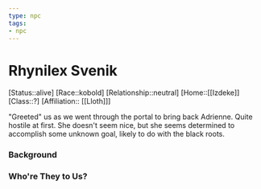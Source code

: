 ```yaml
---
type: npc
tags: 
- npc
---
```


# Rhynilex Svenik
[Status::alive]
[Race::kobold]
[Relationship::neutral]
[Home::[[Izdeke]]
[Class::?]
[Affiliation:: [[Lloth]]]

"Greeted" us as we went through the portal to bring back Adrienne. Quite hostile at first. She doesn't seem nice, but she seems determined to accomplish some unknown goal, likely to do with the black roots.

### Background

### Who're They to Us?

